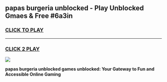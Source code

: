 
## papas burgeria unblocked - Play Unblocked Gmaes & Free #6a3in
<h3>
<a href="https://news.freeplayer.one?title=papas_burgeria_unblocked&ref=26F">CLICK TO PLAY</a></h3>
<hr>

<h3>
<a href="https://news.freeplayer.one?title=papas_burgeria_unblocked&ref=26F">CLICK 2 PLAY</a>
  
</h3>

<a href="https://news.freeplayer.one?title=papas_burgeria_unblocked&ref=26F/"><img src="https://clearcache.store/games.png"></a>


**papas burgeria unblocked games unblocked: Your Gateway to Fun and Accessible Online Gaming**
